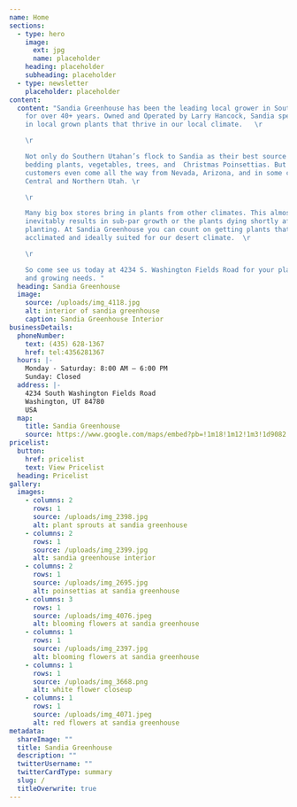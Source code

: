 ```yaml
---
name: Home
sections:
  - type: hero
    image:
      ext: jpg
      name: placeholder
    heading: placeholder
    subheading: placeholder
  - type: newsletter
    placeholder: placeholder
content:
  content: "Sandia Greenhouse has been the leading local grower in Southern Utah
    for over 40+ years. Owned and Operated by Larry Hancock, Sandia specializes
    in local grown plants that thrive in our local climate.   \r

    \r

    Not only do Southern Utahan’s flock to Sandia as their best source of
    bedding plants, vegetables, trees, and  Christmas Poinsettias. But loyal
    customers even come all the way from Nevada, Arizona, and in some cases even
    Central and Northern Utah. \r

    \r

    Many big box stores bring in plants from other climates. This almost
    inevitably results in sub-par growth or the plants dying shortly after
    planting. At Sandia Greenhouse you can count on getting plants that are
    acclimated and ideally suited for our desert climate.  \r

    \r

    So come see us today at 4234 S. Washington Fields Road for your plant
    and growing needs. "
  heading: Sandia Greenhouse
  image:
    source: /uploads/img_4118.jpg
    alt: interior of sandia greenhouse
    caption: Sandia Greenhouse Interior
businessDetails:
  phoneNumber:
    text: (435) 628-1367
    href: tel:4356281367
  hours: |-
    Monday - Saturday: 8:00 AM – 6:00 PM
    Sunday: Closed
  address: |-
    4234 South Washington Fields Road
    Washington, UT 84780
    USA
  map:
    title: Sandia Greenhouse
    source: https://www.google.com/maps/embed?pb=!1m18!1m12!1m3!1d9082.308093420364!2d-113.49388616862824!3d37.07227605624661!2m3!1f0!2f0!3f0!3m2!1i1024!2i768!4f13.1!3m3!1m2!1s0x80ca50a0fa23009f%3A0xf0c811af3d90c8ed!2sSandia%20Nursery!5e0!3m2!1sen!2sus!4v1654447409954!5m2!1sen!2sus
pricelist:
  button:
    href: pricelist
    text: View Pricelist
  heading: Pricelist
gallery:
  images:
    - columns: 2
      rows: 1
      source: /uploads/img_2398.jpg
      alt: plant sprouts at sandia greenhouse
    - columns: 2
      rows: 1
      source: /uploads/img_2399.jpg
      alt: sandia greenhouse interior
    - columns: 2
      rows: 1
      source: /uploads/img_2695.jpg
      alt: poinsettias at sandia greenhouse
    - columns: 3
      rows: 1
      source: /uploads/img_4076.jpeg
      alt: blooming flowers at sandia greenhouse
    - columns: 1
      rows: 1
      source: /uploads/img_2397.jpg
      alt: blooming flowers at sandia greenhouse
    - columns: 1
      rows: 1
      source: /uploads/img_3668.png
      alt: white flower closeup
    - columns: 1
      rows: 1
      source: /uploads/img_4071.jpeg
      alt: red flowers at sandia greenhouse
metadata:
  shareImage: ""
  title: Sandia Greenhouse
  description: ""
  twitterUsername: ""
  twitterCardType: summary
  slug: /
  titleOverwrite: true
---
```

